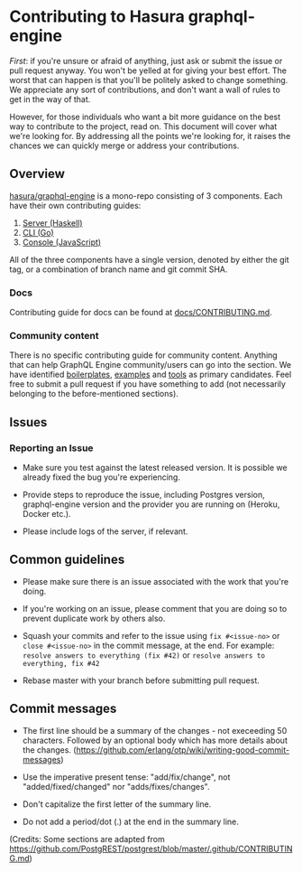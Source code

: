 # Contributing to Hasura graphql-engine

*First*: if you're unsure or afraid of anything, just ask or submit the issue or
pull request anyway. You won't be yelled at for giving your best effort. The
worst that can happen is that you'll be politely asked to change something. We
appreciate any sort of contributions, and don't want a wall of rules to get in
the way of that.

However, for those individuals who want a bit more guidance on the best way to
contribute to the project, read on. This document will cover what we're looking
for. By addressing all the points we're looking for, it raises the chances we
can quickly merge or address your contributions.


## Overview

[hasura/graphql-engine](https://github.com/hasura/graphql-engine) is a mono-repo
consisting of 3 components. Each have their own contributing guides:

1. [Server (Haskell)](server/CONTRIBUTING.md)
2. [CLI (Go)](cli/CONTRIBUTING.md)
3. [Console (JavaScript)](console/README.md#contributing-to-hasura-console)

All of the three components have a single version, denoted by either the git
tag, or a combination of branch name and git commit SHA.

### Docs

Contributing guide for docs can be found at [docs/CONTRIBUTING.md](docs/CONTRIBUTING.md).

### Community content

There is no specific contributing guide for community content. Anything that can
help GraphQL Engine community/users can go into the section. We have identified
[boilerplates](community/boilerplates), [examples](community/examples) and
[tools](community/tools) as primary candidates. Feel free to submit a pull
request if you have something to add (not necessarily belonging to the
before-mentioned sections).

## Issues

### Reporting an Issue

- Make sure you test against the latest released version. It is possible we
  already fixed the bug you're experiencing.

- Provide steps to reproduce the issue, including Postgres version,
  graphql-engine version and the provider you are running on (Heroku, Docker
  etc.).

- Please include logs of the server, if relevant.


## Common guidelines

- Please make sure there is an issue associated with the work that you're doing.

- If you're working on an issue, please comment that you are doing so to prevent
  duplicate work by others also.

- Squash your commits and refer to the issue using `fix #<issue-no>` or `close
  #<issue-no>` in the commit message, at the end.
  For example: `resolve answers to everything (fix #42)` or `resolve answers to everything, fix #42`

- Rebase master with your branch before submitting pull request.

## Commit messages

 - The first line should be a summary of the changes - not execeeding 50
   characters. Followed by an optional body which has more details about the
   changes. (https://github.com/erlang/otp/wiki/writing-good-commit-messages)

 - Use the imperative present tense: "add/fix/change", not "added/fixed/changed" nor "adds/fixes/changes".

 - Don't capitalize the first letter of the summary line.

 - Do not add a period/dot (.) at the end in the summary line.


(Credits: Some sections are adapted from https://github.com/PostgREST/postgrest/blob/master/.github/CONTRIBUTING.md)
